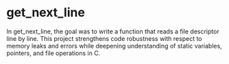# get_next_line

In get_next_line, the goal was to write a function that reads a file descriptor line by line. This project strengthens code robustness with respect to memory leaks and errors while deepening understanding of static variables, pointers, and file operations in C.
